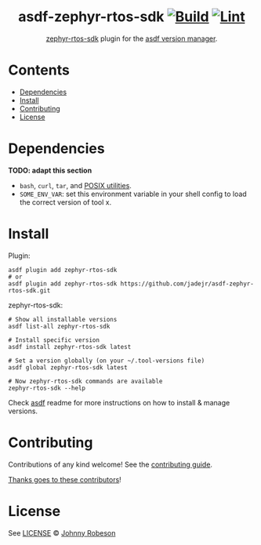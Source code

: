 <div align="center">

# asdf-zephyr-rtos-sdk [![Build](https://github.com/jadejr/asdf-zephyr-rtos-sdk/actions/workflows/build.yml/badge.svg)](https://github.com/jadejr/asdf-zephyr-rtos-sdk/actions/workflows/build.yml) [![Lint](https://github.com/jadejr/asdf-zephyr-rtos-sdk/actions/workflows/lint.yml/badge.svg)](https://github.com/jadejr/asdf-zephyr-rtos-sdk/actions/workflows/lint.yml)

[zephyr-rtos-sdk](https://github.com/jadejr/zephyr-rtos-sdk) plugin for the [asdf version manager](https://asdf-vm.com).

</div>

# Contents

- [Dependencies](#dependencies)
- [Install](#install)
- [Contributing](#contributing)
- [License](#license)

# Dependencies

**TODO: adapt this section**

- `bash`, `curl`, `tar`, and [POSIX utilities](https://pubs.opengroup.org/onlinepubs/9699919799/idx/utilities.html).
- `SOME_ENV_VAR`: set this environment variable in your shell config to load the correct version of tool x.

# Install

Plugin:

```shell
asdf plugin add zephyr-rtos-sdk
# or
asdf plugin add zephyr-rtos-sdk https://github.com/jadejr/asdf-zephyr-rtos-sdk.git
```

zephyr-rtos-sdk:

```shell
# Show all installable versions
asdf list-all zephyr-rtos-sdk

# Install specific version
asdf install zephyr-rtos-sdk latest

# Set a version globally (on your ~/.tool-versions file)
asdf global zephyr-rtos-sdk latest

# Now zephyr-rtos-sdk commands are available
zephyr-rtos-sdk --help
```

Check [asdf](https://github.com/asdf-vm/asdf) readme for more instructions on how to
install & manage versions.

# Contributing

Contributions of any kind welcome! See the [contributing guide](contributing.md).

[Thanks goes to these contributors](https://github.com/jadejr/asdf-zephyr-rtos-sdk/graphs/contributors)!

# License

See [LICENSE](LICENSE) © [Johnny Robeson](https://github.com/jadejr/)
